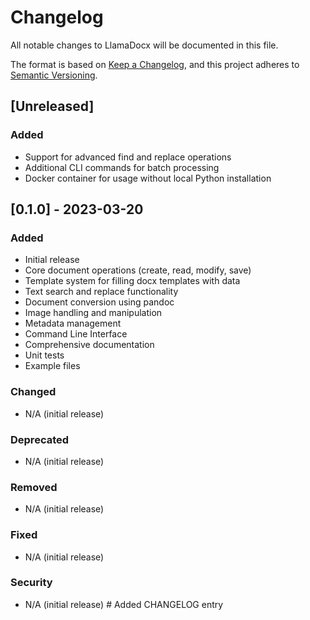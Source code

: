 # Changelog

All notable changes to LlamaDocx will be documented in this file.

The format is based on [Keep a Changelog](https://keepachangelog.com/en/1.0.0/),
and this project adheres to [Semantic Versioning](https://semver.org/spec/v2.0.0.html).

## [Unreleased]

### Added
- Support for advanced find and replace operations
- Additional CLI commands for batch processing
- Docker container for usage without local Python installation

## [0.1.0] - 2023-03-20

### Added
- Initial release
- Core document operations (create, read, modify, save)
- Template system for filling docx templates with data
- Text search and replace functionality
- Document conversion using pandoc
- Image handling and manipulation
- Metadata management
- Command Line Interface
- Comprehensive documentation
- Unit tests
- Example files

### Changed
- N/A (initial release)

### Deprecated
- N/A (initial release)

### Removed
- N/A (initial release)

### Fixed
- N/A (initial release)

### Security
- N/A (initial release) # Added CHANGELOG entry
